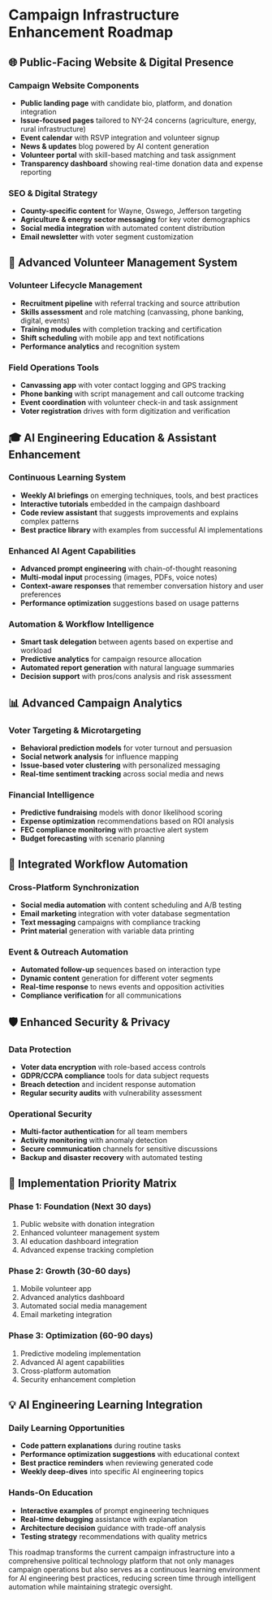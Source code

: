 # Campaign Infrastructure Enhancement Roadmap

## 🌐 **Public-Facing Website & Digital Presence**

### **Campaign Website Components**
- **Public landing page** with candidate bio, platform, and donation integration
- **Issue-focused pages** tailored to NY-24 concerns (agriculture, energy, rural infrastructure)
- **Event calendar** with RSVP integration and volunteer signup
- **News & updates** blog powered by AI content generation
- **Volunteer portal** with skill-based matching and task assignment
- **Transparency dashboard** showing real-time donation data and expense reporting

### **SEO & Digital Strategy**
- **County-specific content** for Wayne, Oswego, Jefferson targeting
- **Agriculture & energy sector messaging** for key voter demographics
- **Social media integration** with automated content distribution
- **Email newsletter** with voter segment customization

## 👥 **Advanced Volunteer Management System**

### **Volunteer Lifecycle Management**
- **Recruitment pipeline** with referral tracking and source attribution
- **Skills assessment** and role matching (canvassing, phone banking, digital, events)
- **Training modules** with completion tracking and certification
- **Shift scheduling** with mobile app and text notifications
- **Performance analytics** and recognition system

### **Field Operations Tools**
- **Canvassing app** with voter contact logging and GPS tracking
- **Phone banking** with script management and call outcome tracking
- **Event coordination** with volunteer check-in and task assignment
- **Voter registration** drives with form digitization and verification

## 🎓 **AI Engineering Education & Assistant Enhancement**

### **Continuous Learning System**
- **Weekly AI briefings** on emerging techniques, tools, and best practices
- **Interactive tutorials** embedded in the campaign dashboard
- **Code review assistant** that suggests improvements and explains complex patterns
- **Best practice library** with examples from successful AI implementations

### **Enhanced AI Agent Capabilities**
- **Advanced prompt engineering** with chain-of-thought reasoning
- **Multi-modal input** processing (images, PDFs, voice notes)
- **Context-aware responses** that remember conversation history and user preferences
- **Performance optimization** suggestions based on usage patterns

### **Automation & Workflow Intelligence**
- **Smart task delegation** between agents based on expertise and workload
- **Predictive analytics** for campaign resource allocation
- **Automated report generation** with natural language summaries
- **Decision support** with pros/cons analysis and risk assessment

## 📊 **Advanced Campaign Analytics**

### **Voter Targeting & Microtargeting**
- **Behavioral prediction models** for voter turnout and persuasion
- **Social network analysis** for influence mapping
- **Issue-based voter clustering** with personalized messaging
- **Real-time sentiment tracking** across social media and news

### **Financial Intelligence**
- **Predictive fundraising** models with donor likelihood scoring
- **Expense optimization** recommendations based on ROI analysis
- **FEC compliance monitoring** with proactive alert system
- **Budget forecasting** with scenario planning

## 🔄 **Integrated Workflow Automation**

### **Cross-Platform Synchronization**
- **Social media automation** with content scheduling and A/B testing
- **Email marketing** integration with voter database segmentation
- **Text messaging** campaigns with compliance tracking
- **Print material** generation with variable data printing

### **Event & Outreach Automation**
- **Automated follow-up** sequences based on interaction type
- **Dynamic content** generation for different voter segments
- **Real-time response** to news events and opposition activities
- **Compliance verification** for all communications

## 🛡️ **Enhanced Security & Privacy**

### **Data Protection**
- **Voter data encryption** with role-based access controls
- **GDPR/CCPA compliance** tools for data subject requests
- **Breach detection** and incident response automation
- **Regular security audits** with vulnerability assessment

### **Operational Security**
- **Multi-factor authentication** for all team members
- **Activity monitoring** with anomaly detection
- **Secure communication** channels for sensitive discussions
- **Backup and disaster recovery** with automated testing

## 🎯 **Implementation Priority Matrix**

### **Phase 1: Foundation (Next 30 days)**
1. Public website with donation integration
2. Enhanced volunteer management system
3. AI education dashboard integration
4. Advanced expense tracking completion

### **Phase 2: Growth (30-60 days)**
1. Mobile volunteer app
2. Advanced analytics dashboard
3. Automated social media management
4. Email marketing integration

### **Phase 3: Optimization (60-90 days)**
1. Predictive modeling implementation
2. Advanced AI agent capabilities
3. Cross-platform automation
4. Security enhancement completion

## 💡 **AI Engineering Learning Integration**

### **Daily Learning Opportunities**
- **Code pattern explanations** during routine tasks
- **Performance optimization suggestions** with educational context
- **Best practice reminders** when reviewing generated code
- **Weekly deep-dives** into specific AI engineering topics

### **Hands-On Education**
- **Interactive examples** of prompt engineering techniques
- **Real-time debugging** assistance with explanation
- **Architecture decision** guidance with trade-off analysis
- **Testing strategy** recommendations with quality metrics

This roadmap transforms the current campaign infrastructure into a comprehensive political technology platform that not only manages campaign operations but also serves as a continuous learning environment for AI engineering best practices, reducing screen time through intelligent automation while maintaining strategic oversight.